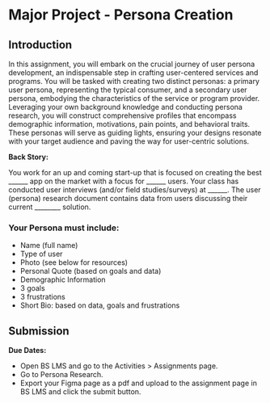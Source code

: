 # Major Project - Persona Creation

## Introduction

In this assignment, you will embark on the crucial journey of user persona development, an indispensable step in crafting user-centered services and programs. You will be tasked with creating two distinct personas: a primary user persona, representing the typical consumer, and a secondary user persona, embodying the characteristics of the service or program provider. Leveraging your own background knowledge and conducting persona research, you will construct comprehensive profiles that encompass demographic information, motivations, pain points, and behavioral traits. These personas will serve as guiding lights, ensuring your designs resonate with your target audience and paving the way for user-centric solutions.

**Back Story:**

<!-- prettier-ignore -->
You work for an up and coming start-up that is focused on creating the best ______ app on the market with a focus for ______ users. Your class has conducted user interviews (and/or field studies/surveys) at ______. The user (persona) research document contains data from users discussing their current ________ solution.

### Your Persona must include:

- Name (full name)
- Type of user
- Photo (see below for resources)
- Personal Quote (based on goals and data)
- Demographic Information
- 3 goals
- 3 frustrations
- Short Bio: based on data, goals and frustrations

## Submission

**Due Dates:**

<!-- <Badge text="Section 010: Thursday September 14th @7:00pm" />
<Badge type="error" text="Section 020: Thursday September 14th @5:00pm" /> -->

- Open BS LMS and go to the Activities > Assignments page.
- Go to Persona Research.
- Export your Figma page as a pdf and upload to the assignment page in BS LMS and click the submit button.
